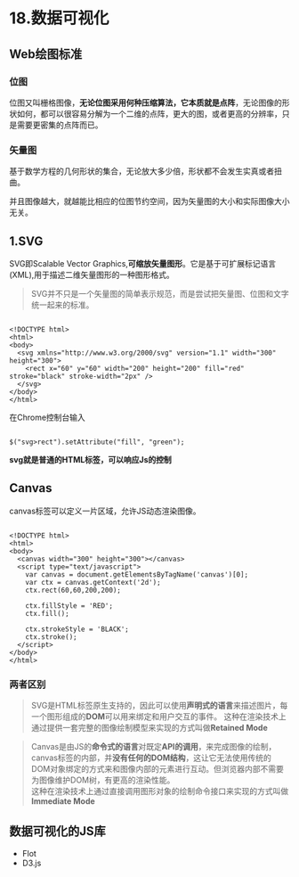 # 18.数据可视化
## Web绘图标准
### 位图
位图又叫栅格图像，**无论位图采用何种压缩算法，它本质就是点阵**，无论图像的形状如何，都可以很容易分解为一个二维的点阵，更大的图，或者更高的分辨率，只是需要更密集的点阵而已。  

### 矢量图
基于数学方程的几何形状的集合，无论放大多少倍，形状都不会发生实真或者扭曲。  

并且图像越大，就越能比相应的位图节约空间，因为矢量图的大小和实际图像大小无关。

## 1.SVG
SVG即Scalable Vector Graphics,**可缩放矢量图形**。它是基于可扩展标记语言(XML),用于描述二维矢量图形的一种图形格式。  

> SVG并不只是一个矢量图的简单表示规范，而是尝试把矢量图、位图和文字统一起来的标准。  

```

<!DOCTYPE html>
<html>
<body>
  <svg xmlns="http://www.w3.org/2000/svg" version="1.1" width="300" height="300">
    <rect x="60" y="60" width="200" height="200" fill="red" stroke="black" stroke-width="2px" />
  </svg>
</body>
</html>
```
在Chrome控制台输入
```

$("svg>rect").setAttribute("fill", "green");
```

**svg就是普通的HTML标签，可以响应Js的控制**

## Canvas
canvas标签可以定义一片区域，允许JS动态渲染图像。  

```

<!DOCTYPE html>
<html>
<body>
  <canvas width="300" height="300"></canvas>
  <script type="text/javascript">
    var canvas = document.getElementsByTagName('canvas')[0];
    var ctx = canvas.getContext('2d');
    ctx.rect(60,60,200,200);
    
    ctx.fillStyle = 'RED';
    ctx.fill();

    ctx.strokeStyle = 'BLACK';
    ctx.stroke();
  </script>
</body>
</html>
```

### 两者区别
> SVG是HTML标签原生支持的，因此可以使用**声明式的语言**来描述图片，每一个图形组成的**DOM**可以用来绑定和用户交互的事件。
> 这种在渲染技术上通过提供一套完整的图像绘制模型来实现的方式叫做**Retained Mode**  

> Canvas是由JS的**命令式的语言**对既定**API的调用**，来完成图像的绘制，canvas标签的内部，并**没有任何的DOM结构**，这让它无法使用传统的DOM对象绑定的方式来和图像内部的元素进行互动。但浏览器内部不需要为图像维护DOM树，有更高的渲染性能。  
> 这种在渲染技术上通过直接调用图形对象的绘制命令接口来实现的方式叫做**Immediate Mode**


## 数据可视化的JS库
- Flot
- D3.js